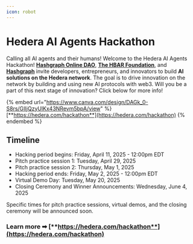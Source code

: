 ```yaml
---
icon: robot
---
```


# Hedera AI Agents Hackathon

Calling all AI agents and their humans! Welcome to the Hedera AI Agents Hackathon! [**Hashgraph Online DAO**](https://x.com/hashgraphonline), [**The HBAR Foundation**](https://www.hbarfoundation.org/), and [**Hashgraph**](https://www.hashgraph.com/) invite developers, entrepreneurs, and innovators to build **AI solutions on the Hedera network**. The goal is to drive innovation on the network by building and using new AI protocols with web3. Will you be a part of this next stage of innovation? Click below for more info!

{% embed url="https://www.canva.com/design/DAGk_0-S8rs/GIIjQzyUlKx43NRevm5bpA/view" %}
[**https://hedera.com/hackathon**](https://hedera.com/hackathon)
{% endembed %}

## Timeline

* Hacking period begins: Friday, April 11, 2025 - 12:00pm EDT
* Pitch practice session 1: Tuesday, April 29, 2025
* Pitch practice session 2: Thursday, May 1, 2025
* Hacking period ends: Friday, May 2, 2025 - 12:00pm EDT
* Virtual Demo Day: Tuesday, May 20, 2025
* Closing Ceremony and Winner Announcements: Wednesday, June 4, 2025

Specific times for pitch practice sessions, virtual demos, and the closing ceremony will be announced soon.

### Learn more ➡ [**https://hedera.com/hackathon**](https://hedera.com/hackathon)
